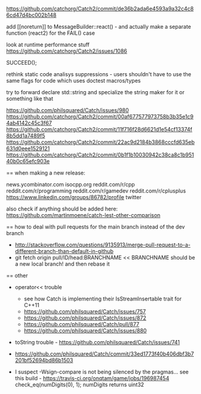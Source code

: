 
https://github.com/catchorg/Catch2/commit/de36b2ada6e4593a9a32c4c86cd47d4bc002b148

add [[noreturn]] to MessageBuilder::react() - and actually make a separate function (react2) for the FAIL() case

look at runtime performance stuff
https://github.com/catchorg/Catch2/issues/1086

SUCCEED();

rethink static code analisys suppressions - users shouldn't have to use the same flags for code which uses doctest macros/types

try to forward declare std::string and specialize the string maker for it or something like that

https://github.com/philsquared/Catch/issues/980
https://github.com/catchorg/Catch2/commit/00af677577973758b3b35e1c94ab4142c45c3f67
https://github.com/catchorg/Catch2/commit/11f716f28d6621d1e54cf13374f8b5dd1a7489f5
https://github.com/catchorg/Catch2/commit/22ac9d2184b3868cccfd635eb631d0eee1529121
https://github.com/catchorg/Catch2/commit/0b1f1b10030942c38ca8c1b95140b0c65efc903e

== when making a new release:

news.ycombinator.com
isocpp.org
reddit.com/r/cpp
reddit.com/r/programming
reddit.com/r/gamedev
reddit.com/r/cplusplus
https://www.linkedin.com/groups/86782/profile
twitter

also check if anything should be added here:
https://github.com/martinmoene/catch-lest-other-comparison

== how to deal with pull requests for the main branch instead of the dev branch
- http://stackoverflow.com/questions/9135913/merge-pull-request-to-a-different-branch-than-default-in-github
- git fetch origin pull/ID/head:BRANCHNAME         << BRANCHNAME should be a new local branch! and then rebase it

== other
- operator<< trouble
    - see how Catch is implementing their IsStreamInsertable trait for C++11
    - https://github.com/philsquared/Catch/issues/757
    - https://github.com/philsquared/Catch/issues/872
    - https://github.com/philsquared/Catch/pull/877
    - https://github.com/philsquared/Catch/issues/880
- toString trouble - https://github.com/philsquared/Catch/issues/741
- https://github.com/philsquared/Catch/commit/33ed1773f40b406dbf3b7201bf52694bd86b1503

- I suspect -Wsign-compare is not being silenced by the pragmas...
  see this build - https://travis-ci.org/onqtam/game/jobs/196987454
  check_eq(numDigits(0), 1);     numDigits returns uint32
